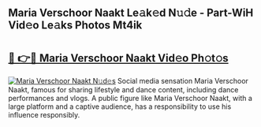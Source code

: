 ## Maria Verschoor Naakt Le𝚊k𝚎d N𝚞𝚍e - Part-WiH Vid𝚎o Le𝚊ks Photos Mt4ik

# <h2><a href="http://fb6kfd.evod.top/?m=Maria+Verschoor+Naakt">🔗 👉🔴 Maria Verschoor Naakt Vid𝚎o Ph𝚘t𝚘s</a></h2>

[![Maria Verschoor Naakt N𝚞d𝚎s](https://i.imgur.com/8V9OHl7.gif)](http://fb6kfd.evod.top/?m=Maria+Verschoor+Naakt)
Social media sensation Maria Verschoor Naakt, famous for sharing lifestyle and dance content, including dance performances and vlogs. A public figure like Maria Verschoor Naakt, with a large platform and a captive audience, has a responsibility to use his influence responsibly. 
